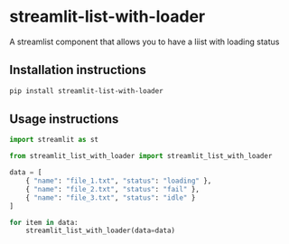 # streamlit-list-with-loader

A streamlist component that allows you to have a liist with loading status

## Installation instructions 

```sh
pip install streamlit-list-with-loader
```

## Usage instructions

```python
import streamlit as st

from streamlit_list_with_loader import streamlit_list_with_loader

data = [
    { "name": "file_1.txt", "status": "loading" },
    { "name": "file_2.txt", "status": "fail" },
    { "name": "file_3.txt", "status": "idle" }
]

for item in data:
    streamlit_list_with_loader(data=data)
```